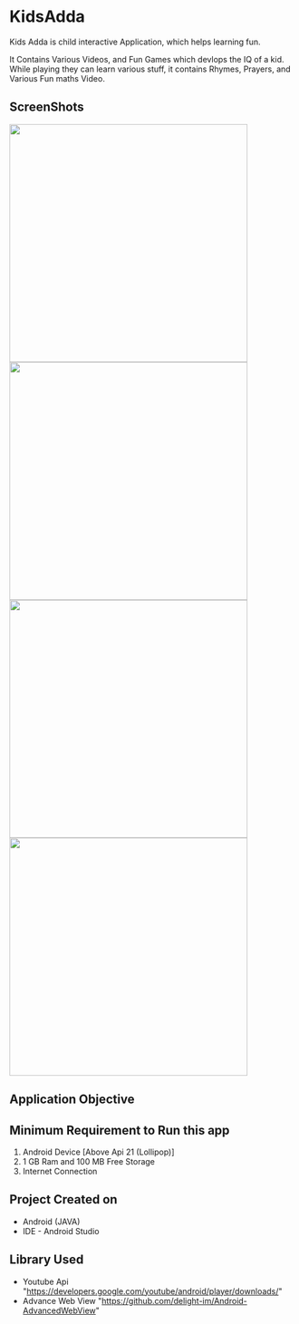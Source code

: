 # KidsAdda
Kids Adda is child interactive Application, which helps learning fun.

It Contains Various Videos, and Fun Games which devlops the IQ of a kid. 
While playing they can learn various stuff, it contains Rhymes, Prayers, and Various Fun maths Video.


## ScreenShots

<p align="left">
  <img src="https://github.com/lokeshbadolia/KidsAdda/blob/master/final1.png" width="420"  height="420" >
  <img src="https://github.com/lokeshbadolia/KidsAdda/blob/master/final2.png" width="420"  height="420" >
  <img src="https://github.com/lokeshbadolia/KidsAdda/blob/master/final3.png" width="420"  height="420" >
  <img src="https://github.com/lokeshbadolia/KidsAdda/blob/master/final4.png" width="420"  height="420" >
</p>

## Application Objective


## Minimum Requirement to Run this app

1. Android Device [Above Api 21 (Lollipop)]
2. 1 GB Ram and 100 MB Free Storage
3. Internet Connection

## Project Created on

- Android (JAVA)
- IDE - Android Studio

## Library Used

- Youtube Api "https://developers.google.com/youtube/android/player/downloads/"
- Advance Web View  "https://github.com/delight-im/Android-AdvancedWebView"

